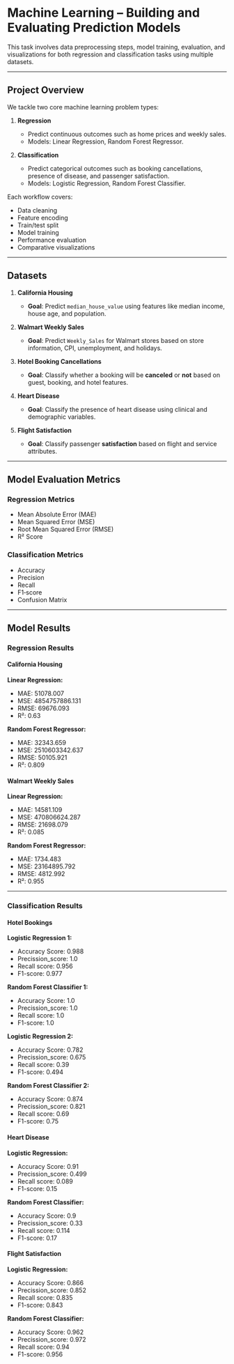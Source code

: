 # Machine Learning – Building and Evaluating Prediction Models

This task involves data preprocessing steps, model training, evaluation, and visualizations for both regression and classification tasks using multiple datasets.

---

## Project Overview

We tackle two core machine learning problem types:

1. **Regression**
   - Predict continuous outcomes such as home prices and weekly sales.  
   - Models: Linear Regression, Random Forest Regressor.

2. **Classification**
   - Predict categorical outcomes such as booking cancellations, presence of disease, and passenger satisfaction.  
   - Models: Logistic Regression, Random Forest Classifier.

Each workflow covers:
- Data cleaning
- Feature encoding
- Train/test split
- Model training  
- Performance evaluation
- Comparative visualizations

---

## Datasets

1. **California Housing**  
   - **Goal**: Predict `median_house_value` using features like median income, house age, and population.  

2. **Walmart Weekly Sales**  
   - **Goal**: Predict `Weekly_Sales` for Walmart stores based on store information, CPI, unemployment, and holidays.  

3. **Hotel Booking Cancellations**  
   - **Goal**: Classify whether a booking will be **canceled** or **not** based on guest, booking, and hotel features.  

4. **Heart Disease**  
   - **Goal**: Classify the presence of heart disease using clinical and demographic variables.  

5. **Flight Satisfaction**  
   - **Goal**: Classify passenger **satisfaction** based on flight and service attributes.  

---

## Model Evaluation Metrics

### Regression Metrics
- Mean Absolute Error (MAE)
- Mean Squared Error (MSE)
- Root Mean Squared Error (RMSE)
- R² Score

### Classification Metrics
- Accuracy
- Precision
- Recall
- F1‑score
- Confusion Matrix

---

## Model Results

### Regression Results

#### California Housing

**Linear Regression:**
- MAE: 51078.007
- MSE: 4854757886.131
- RMSE: 69676.093
- R²: 0.63

**Random Forest Regressor:**
- MAE: 32343.659
- MSE: 2510603342.637
- RMSE: 50105.921
- R²: 0.809

#### Walmart Weekly Sales

**Linear Regression:**
- MAE: 14581.109
- MSE: 470806624.287
- RMSE: 21698.079
- R²: 0.085

**Random Forest Regressor:**
- MAE: 1734.483
- MSE: 23164895.792
- RMSE: 4812.992
- R²: 0.955

---

### Classification Results

#### Hotel Bookings

**Logistic Regression 1:**
- Accuracy Score: 0.988
- Precission_score: 1.0
- Recall score: 0.956
- F1-score: 0.977

**Random Forest Classifier 1:**
- Accuracy Score: 1.0
- Precission_score: 1.0
- Recall score: 1.0
- F1-score: 1.0

**Logistic Regression 2:**
- Accuracy Score: 0.782
- Precission_score: 0.675
- Recall score: 0.39
- F1-score: 0.494

**Random Forest Classifier 2:**
- Accuracy Score: 0.874
- Precission_score: 0.821
- Recall score: 0.69
- F1-score: 0.75

#### Heart Disease

**Logistic Regression:**
- Accuracy Score: 0.91
- Precission_score: 0.499
- Recall score: 0.089
- F1-score: 0.15

**Random Forest Classifier:**
- Accuracy Score: 0.9
- Precission_score: 0.33
- Recall score: 0.114
- F1-score: 0.17

#### Flight Satisfaction

**Logistic Regression:**
- Accuracy Score: 0.866
- Precission_score: 0.852
- Recall score: 0.835
- F1-score: 0.843

**Random Forest Classifier:**
- Accuracy Score: 0.962
- Precission_score: 0.972
- Recall score: 0.94
- F1-score: 0.956